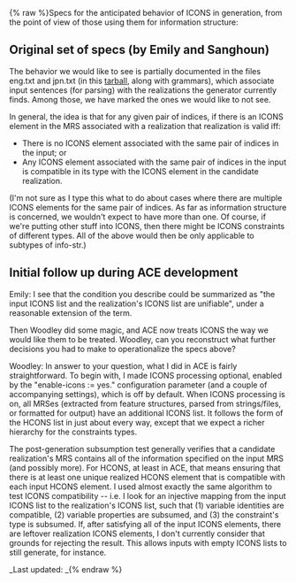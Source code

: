 {% raw %}Specs for the anticipated behavior of ICONS in generation, from the
point of view of those using them for information structure:

## Original set of specs (by Emily and Sanghoun)

The behavior we would like to see is partially documented in the files
eng.txt and jpn.txt (in this
[tarball](http://faculty.washington.edu/ebender/ICONS-test.tgz), along
with grammars), which associate input sentences (for parsing) with the
realizations the generator currently finds. Among those, we have marked
the ones we would like to not see.

In general, the idea is that for any given pair of indices, if there is
an ICONS element in the MRS associated with a realization that
realization is valid iff:

- There is no ICONS element associated with the same pair of indices
in the input; or
- Any ICONS element associated with the same pair of indices in the
input is compatible in its type with the ICONS element in the
candidate realization.

(I'm not sure as I type this what to do about cases where there are
multiple ICONS elements for the same pair of indices. As far as
information structure is concerned, we wouldn't expect to have more than
one. Of course, if we're putting other stuff into ICONS, then there
might be ICONS constraints of different types. All of the above would
then be only applicable to subtypes of info-str.)

## Initial follow up during ACE development

Emily: I see that the condition you describe could be summarized as "the
input ICONS list and the realization's ICONS list are unifiable", under
a reasonable extension of the term.

Then Woodley did some magic, and ACE now treats ICONS the way we would
like them to be treated. Woodley, can you reconstruct what further
decisions you had to make to operationalize the specs above?

Woodley: In answer to your question, what I did in ACE is fairly
straightforward. To begin with, I made ICONS processing optional,
enabled by the "enable-icons := yes." configuration parameter (and a
couple of accompanying settings), which is off by default. When ICONS
processing is on, all MRSes (extracted from feature structures, parsed
from strings/files, or formatted for output) have an additional ICONS
list. It follows the form of the HCONS list in just about every way,
except that we expect a richer hierarchy for the constraints types.

The post-generation subsumption test generally verifies that a candidate
realization's MRS contains all of the information specified on the input
MRS (and possibly more). For HCONS, at least in ACE, that means ensuring
that there is at least one unique realized HCONS element that is
compatible with each input HCONS element. I used almost exactly the same
algorithm to test ICONS compatibility -- i.e. I look for an injective
mapping from the input ICONS list to the realization's ICONS list, such
that (1) variable identities are compatible, (2) variable properties are
subsumed, and (3) the constraint's type is subsumed. If, after
satisfying all of the input ICONS elements, there are leftover
realization ICONS elements, I don't currently consider that grounds for
rejecting the result. This allows inputs with empty ICONS lists to still
generate, for instance.

_Last updated: _{% endraw %}